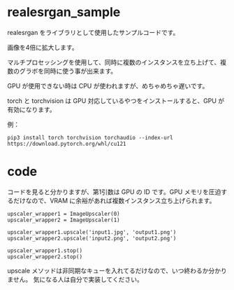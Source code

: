 # realesrgan_sample

realesrgan をライブラリとして使用したサンプルコードです。

画像を4倍に拡大します。

マルチプロセッシングを使用して、同時に複数のインスタンスを立ち上げて、複数のグラボを同時に使う事が出来ます。

GPU が使用できない時は CPU が使われますが、めちゃめちゃ遅いです。

torch と torchvision は GPU 対応しているやつをインストールすると、GPU が有効になります。

例：

    pip3 install torch torchvision torchaudio --index-url https://download.pytorch.org/whl/cu121

# code

コードを見ると分かりますが、第1引数は GPU の ID です。GPU メモリを圧迫するだけなので、VRAM に余裕があれば複数インスタンス立ち上げられます。

    upscaler_wrapper1 = ImageUpscaler(0)
    upscaler_wrapper2 = ImageUpscaler(1)
    
    upscaler_wrapper1.upscale('input1.jpg', 'output1.png')
    upscaler_wrapper2.upscale('input2.png', 'output2.png')
    
    upscaler_wrapper1.stop()
    upscaler_wrapper2.stop()

upscale メソッドは非同期なキューを入れてるだけなので、いつ終わるか分かりません。
気になる人は自分で実装してください。
